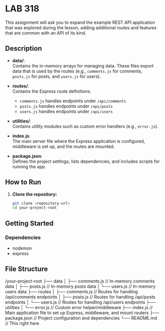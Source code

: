 # LAB 318

This assignment will ask you to expand the example REST API application that was explored during the lesson, adding additional routes and features that are common with an API of its kind.

## Description

- **data/**:  
  Contains the in-memory arrays for managing data. These files export data that is used by the routes (e.g., `comments.js` for comments, `posts.js` for posts, and `users.js` for users).

- **routes/**:  
  Contains the Express route definitions.

  - `comments.js` handles endpoints under `/api/comments`
  - `posts.js` handles endpoints under `/api/posts`
  - `users.js` handles endpoints under `/api/users`

- **utilities/**:  
  Contains utility modules such as custom error handlers (e.g., `error.js`).

- **index.js**:  
  The main server file where the Express application is configured, middleware is set up, and the routes are mounted.

- **package.json**:  
  Defines the project settings, lists dependencies, and includes scripts for running the app.

## How to Run

1. **Clone the repository:**
   ```bash
   git clone <repository-url>
   cd your-project-root
   ```

## Getting Started

### Dependencies

- nodemon
- express

## File Structure

/your-project-root
├── data
│ ├── comments.js // In-memory comments data
│ ├── posts.js // In-memory posts data
│ └── users.js // In-memory users data
├── routes
│ ├── comments.js // Routes for handling /api/comments endpoints
│ ├── posts.js // Routes for handling /api/posts endpoints
│ └── users.js // Routes for handling /api/users endpoints
├── utilities
│ └── error.js // Custom error helper/middleware
├── index.js // Main application file to set up Express, middleware, and mount routers
├── package.json // Project configuration and dependencies
└── README.md // This right here
